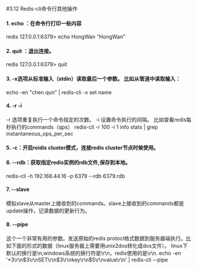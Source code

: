 #3.12	Redis-cli命令行其他操作

#### 1.	echo ：在命令行打印一些内容  ####
redis 127.0.0.1:6379> echo HongWan 
"HongWan" 

#### 2.	quit ：退出连接。 #### 
redis 127.0.0.1:6379> quit 

#### 3.	-x选项从标准输入（stdin）读取最后一个参数。 比如从管道中读取输入： ####
echo -en "chen.qun" | redis-cli -x set name

#### 4.	-r -i ####
-r 选项重复执行一个命令指定的次数。
-i 设置命令执行的间隔。
比如查看redis每秒执行的commands（qps）
redis-cli -r 100 -i 1 info stats | grep instantaneous_ops_per_sec

#### 5.	-c：开启reidis cluster模式，连接redis cluster节点时候使用。 ####

#### 6.	--rdb：获取指定redis实例的rdb文件,保存到本地。 ####
redis-cli -h 192.168.44.16 -p 6379 --rdb 6379.rdb

#### 7.	--slave ####
模拟slave从master上接收到的commands。slave上接收到的commands都是update操作，记录数据的更新行为。


#### 8.	--pipe ####
这个一个非常有用的参数。发送原始的redis protocl格式数据到服务器端执行。比如下面的形式的数据（linux服务器上需要用unix2dos转化成dos文件）。
linux下默认的换行是\n,windows系统的换行符是\r\n，redis使用的是\r\n.
echo -en '*3\r\n$3\r\nSET\r\n$3\r\nkey\r\n$5\r\nvalue\r\n' | redis-cli --pipe
